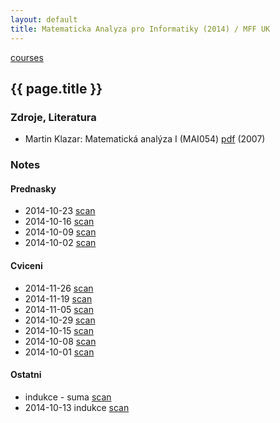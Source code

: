 ```yaml
---
layout: default
title: Matematicka Analyza pro Informatiky (2014) / MFF UK
---
```


[courses](.)

## {{ page.title }}

### Zdroje, Literatura

* Martin Klazar: Matematická analýza I (MAI054) [pdf](http://kam.mff.cuni.cz/~klazar/analyzaI.pdf) (2007)


### Notes

#### Prednasky

* 2014-10-23 [scan](http://notes.drive.ondrejsika.com/mff/2014/matematicka-analyza/2014-10-23.pdf)
* 2014-10-16 [scan](http://notes.drive.ondrejsika.com/mff/2014/matematicka-analyza/2014-10-16.pdf)
* 2014-10-09 [scan](http://notes.drive.ondrejsika.com/mff/2014/matematicka-analyza/2014-10-09.pdf)
* 2014-10-02 [scan](http://notes.drive.ondrejsika.com/mff/2014/matematicka-analyza/2014-10-02.pdf)

#### Cviceni

* 2014-11-26 [scan](http://notes.drive.ondrejsika.com/mff/2014/matematicka-analyza-cviceni/2014-11-26.pdf)
* 2014-11-19 [scan](http://notes.drive.ondrejsika.com/mff/2014/matematicka-analyza-cviceni/2014-11-19.pdf)
* 2014-11-05 [scan](http://notes.drive.ondrejsika.com/mff/2014/matematicka-analyza-cviceni/2014-11-05.pdf)
* 2014-10-29 [scan](http://notes.drive.ondrejsika.com/mff/2014/matematicka-analyza-cviceni/2014-10-29.pdf)
* 2014-10-15 [scan](http://notes.drive.ondrejsika.com/mff/2014/matematicka-analyza-cviceni/2014-10-15.pdf)
* 2014-10-08 [scan](http://notes.drive.ondrejsika.com/mff/2014/matematicka-analyza-cviceni/2014-10-08.pdf)
* 2014-10-01 [scan](http://notes.drive.ondrejsika.com/mff/2014/matematicka-analyza-cviceni/2014-10-01.pdf)

#### Ostatni

* indukce - suma [scan](http://notes.drive.ondrejsika.com/mff/2014/matematicka-analyza-domaci-vypocty/indukce-suma.pdf)
* 2014-10-13 indukce [scan](http://notes.drive.ondrejsika.com/mff/2014/matematicka-analyza-domaci-vypocty/2014-10-13-indukce.pdf)

